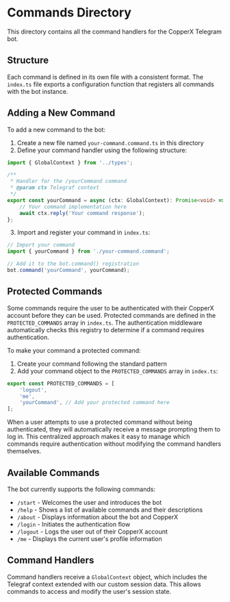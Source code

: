 # Commands Directory

This directory contains all the command handlers for the CopperX Telegram bot.

## Structure

Each command is defined in its own file with a consistent format. The `index.ts` file exports a configuration function that registers all commands with the bot instance.

## Adding a New Command

To add a new command to the bot:

1. Create a new file named `your-command.command.ts` in this directory
2. Define your command handler using the following structure:

```typescript
import { GlobalContext } from '../types';

/**
 * Handler for the /yourCommand command
 * @param ctx Telegraf context
 */
export const yourCommand = async (ctx: GlobalContext): Promise<void> => {
    // Your command implementation here
    await ctx.reply('Your command response');
};
```

3. Import and register your command in `index.ts`:

```typescript
// Import your command
import { yourCommand } from './your-command.command';

// Add it to the bot.command() registration
bot.command('yourCommand', yourCommand);
```

## Protected Commands

Some commands require the user to be authenticated with their CopperX account before they can be used. Protected commands are defined in the `PROTECTED_COMMANDS` array in `index.ts`. The authentication middleware automatically checks this registry to determine if a command requires authentication.

To make your command a protected command:
1. Create your command following the standard pattern
2. Add your command object to the `PROTECTED_COMMANDS` array in `index.ts`:

```typescript
export const PROTECTED_COMMANDS = [
    'logout',
    'me',
    'yourCommand', // Add your protected command here
];
```

When a user attempts to use a protected command without being authenticated, they will automatically receive a message prompting them to log in. This centralized approach makes it easy to manage which commands require authentication without modifying the command handlers themselves.

## Available Commands

The bot currently supports the following commands:

- `/start` - Welcomes the user and introduces the bot
- `/help` - Shows a list of available commands and their descriptions
- `/about` - Displays information about the bot and CopperX
- `/login` - Initiates the authentication flow
- `/logout` - Logs the user out of their CopperX account
- `/me` - Displays the current user's profile information

## Command Handlers

Command handlers receive a `GlobalContext` object, which includes the Telegraf context extended with our custom session data. This allows commands to access and modify the user's session state.